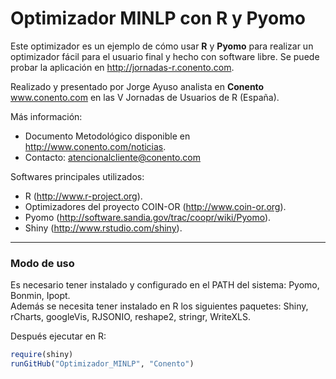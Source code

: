 Optimizador MINLP con R y Pyomo
========================================================
Este optimizador es un ejemplo de cómo usar **R** y **Pyomo** para realizar un optimizador fácil para el usuario final y hecho con software libre. Se puede probar la aplicación en http://jornadas-r.conento.com. 

Realizado y presentado por Jorge Ayuso analista en **Conento** www.conento.com en las V Jornadas de Usuarios de R (España).


Más información:
* Documento Metodológico disponible en http://www.conento.com/noticias.
* Contacto: [atencionalcliente@conento.com](mailto:atencionalcliente@conento.com)

Softwares principales utilizados:
* R (http://www.r-project.org).
* Optimizadores del proyecto COIN-OR (http://www.coin-or.org).
* Pyomo (http://software.sandia.gov/trac/coopr/wiki/Pyomo).
* Shiny (http://www.rstudio.com/shiny).

******
### Modo de uso
Es necesario tener instalado y configurado en el PATH del sistema: Pyomo, Bonmin, Ipopt.  
Además se necesita tener instalado en R los siguientes paquetes: Shiny, rCharts, googleVis, RJSONIO, reshape2, stringr, WriteXLS.  

Después ejecutar en R:


```r
require(shiny)
runGitHub("Optimizador_MINLP", "Conento")
```


